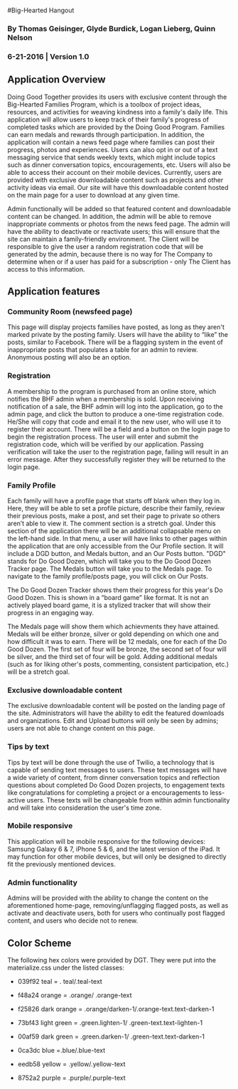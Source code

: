 #Big-Hearted Hangout

### By Thomas Geisinger,  Glyde Burdick, Logan Lieberg, Quinn Nelson
### 6-21-2016 | Version 1.0

## Application Overview
Doing Good Together provides its users with exclusive content through the Big-Hearted Families Program, which is a toolbox of project ideas, resources, and activities for weaving kindness into a family's daily life. This application will allow users to keep track of their family's progress of completed tasks which are provided by the Doing Good Program. Families can earn medals and rewards through participation. In addition, the application will contain a news feed page where families can post their progress, photos and experiences. Users can also opt in or out of a text messaging service that sends weekly texts, which might include topics such as dinner conversation topics, encouragements, etc. Users will also be able to access their account on their mobile devices. Currently, users are provided with exclusive downloadable content such as projects and other activity ideas via email. Our site will have this downloadable content hosted on the main page for a user to download at any given time. 

Admin functionally will be added so that featured content and downloadable content can be changed. In addition, the admin will be able to remove inappropriate comments or photos from the news feed page. The admin will have the ability to deactivate or reactivate users; this will ensure that the site can maintain a family-friendly environment.  The Client will be responsible to give the user a random registration code that will be generated by the admin, because there is no way for The Company to determine when or if a user has paid for a subscription - only The Client has access to this information.

## Application features
### Community Room (newsfeed page)

This page will display projects families have posted, as long as they aren't marked private by the posting family. Users will have the ability to “like” the posts, similar to Facebook. There will be a flagging system in the event of inappropriate posts that populates a table for an admin to review. Anonymous posting will also be an option.

### Registration

A membership to the program is purchased from an online store, which notifies the BHF admin when a membership is sold.  Upon receiving notification of a sale, the BHF admin will log into the application, go to the admin page, and click the button to produce a one-time registration code.  He/She will copy that code and email it to the new user, who will use it to register their account.  There will be a field and a button on the login page to begin the registration process.  The user will enter and submit the registration code, which will be verified by our application.  Passing verification will take the user to the registration page, failing will result in an error message. After they successfully register they will be returned to the login page.

### Family Profile

Each family will have a profile page that starts off blank when they log in. Here, they will be able to set a profile picture, describe their family, review their previous posts, make a post, and set their page to private so others aren’t able to view it. The comment section is a stretch goal. Under this section of the application there will be an additional collapsable menu on the left-hand side. In that menu, a user will have links to other pages within the application that are only accessible from the Our Profile section. It will include a DGD button, and Medals button, and an Our Posts button. "DGD" stands for Do Good Dozen, which will take you to the Do Good Dozen Tracker page. The Medals button will take you to the Medals page. To navigate to the family profile/posts page, you will click on Our Posts.

The Do Good Dozen Tracker shows them their progress for this year's Do Good Dozen. This is shown in a “board game” like format. It is not an actively played board game, it is a stylized tracker that will show their progress in an engaging way.

The Medals page will show them which achievments they have attained. Medals will be either bronze, silver or gold depending on which one and how difficult it was to earn. There will be 12 medals, one for each of the Do Good Dozen. The first set of four will be bronze, the second set of four will be silver, and the third set of four will be gold. Adding additional medals (such as for liking other's posts, commenting, consistent participation, etc.) will be a stretch goal.

### Exclusive downloadable content

The exclusive downloadable content will be posted on the landing page of the site. Administrators will have the ability to edit the featured downloads and organizations. Edit and Upload buttons will only be seen by admins; users are not able to change content on this page.

### Tips by text

Tips by text will be done through the use of Twilio, a technology that is capable of sending text messages to users. These text messages will have a wide variety of content, from dinner conversation topics and reflection questions about completed Do Good Dozen projects, to engagement texts like congratulations for completing a project or a encouragements to less-active users. These texts will be changeable from within admin functionality and will take into consideration the user's time zone.

### Mobile responsive

This application will be mobile responsive for the following devices: Samsung Galaxy 6 & 7, iPhone 5 & 6, and the latest version of the iPad. It may function for other mobile devices, but will only be designed to directly fit the previously mentioned devices.

### Admin functionality

Admins will be provided with the ability to change the content on the aforementioned home-page, removing/unflagging flagged posts, as well as activate and deactivate users, both for users who continually post flagged content, and  users who decide not to renew.

## Color Scheme

   The following hex colors were provided by DGT.  They were put into the materialize.css under the listed classes:

+ 039f92 teal = . teal/.teal-text

+ f48a24 orange = .orange/ .orange-text

+ f25826 dark orange = .orange/darken-1/.orange-text.text-darken-1

+ 73bf43 light green = .green.lighten-1/ .green-text.text-lighten-1

+ 00af59 dark green = .green.darken-1/ .green-text.text-darken-1

+ 0ca3dc blue =.blue/.blue-text

+ eedb58 yellow = .yellow/.yellow-text

+ 8752a2 purple = .purple/.purple-text
